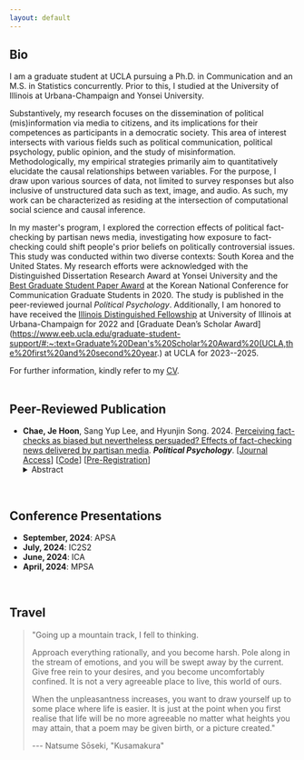 ```yaml
---
layout: default
---
```


## Bio

I am a graduate student at UCLA pursuing a Ph.D. in Communication and an M.S. in Statistics concurrently. Prior to this, I studied at the University of Illinois at Urbana-Champaign and Yonsei University.

Substantively, my research focuses on the dissemination of political (mis)information via media to citizens, and its implications for their competences as participants in a democratic society. This area of interest intersects with various fields such as political communication, political psychology, public opinion, and the study of misinformation. Methodologically, my empirical strategies primarily aim to quantitatively elucidate the causal relationships between variables. For the purpose, I draw upon various sources of data, not limited to survey responses but also inclusive of unstructured data such as text, image, and audio. As such, my work can be characterized as residing at the intersection of computational social science and causal inference.

In my master's program, I explored the correction effects of political fact-checking by partisan news media, investigating how exposure to fact-checking could shift people's prior beliefs on politically controversial issues. This study was conducted within two diverse contexts: South Korea and the United States. My research efforts were acknowledged with the Distinguished Dissertation Research Award at Yonsei University and the [Best Graduate Student Paper Award](https://comm.or.kr/news/notice1/1000012302) at the Korean National Conference for Communication Graduate Students in 2020. The study is published in the peer-reviewed journal _Political Psychology_. Additionally, I am honored to have received the [Illinois Distinguished Fellowship](https://apps.grad.illinois.edu/fellowship-finder/?action=main.fellowship&fid=4683) at University of Illinois at Urbana-Champaign for 2022 and [Graduate Dean’s Scholar Award](https://www.eeb.ucla.edu/graduate-student-support/#:~:text=Graduate%20Dean's%20Scholar%20Award%20(UCLA,the%20first%20and%20second%20year.) at UCLA for 2023--2025.

For further information, kindly refer to my [CV](./assets/files/cv.pdf).
<br/><br/>

## Peer-Reviewed Publication

- **Chae, Je Hoon**, Sang Yup Lee, and Hyunjin Song. 2024. [Perceiving fact-checks as biased but nevertheless persuaded? Effects of fact-checking news delivered by partisan media](./research/fact-checking.md). **_Political Psychology_**. [[Journal Access](https://doi.org/10.1111/pops.12914)] [[Code](https://github.com/revelunt/Fact-check-experiment)] [[Pre-Registration](https://osf.io/ycrv9/)]
  <details>
    <summary>Abstract</summary>
    The effectiveness of and its boundary conditions regarding fact–checking news exposure have significant normative and practical implications. While many of the prior studies have focused on the attitudinal consequences of fact–checking news delivered by neutral third parties such as fact–check organizations, relatively less is known as to the effect of fact–checking news delivered by partisan media. Based on the frameworks of motivated reasoning and the hostile-media effect, we investigate the possibility of decoupling between attitudinal persuasion and perceptual backfire by fact–checking news by partisan media—that is, exposure to fact–checking news increases bias perception of such news yet nevertheless attitudinally persuades audiences. Based on a series of original experiments conducted in South Korea and in the United States, we find consistent support for our prediction, in that exposure to fact–checking news produces the corrective effects, yet at the same time perceived bias of the fact–checking news systematically varies as a function of the ideological slant of partisan media.
  </details>

<br/>

## Conference Presentations

- **September, 2024**: APSA
- **July, 2024**: IC2S2
- **June, 2024**: ICA
- **April, 2024**: MPSA

<br/>

<!-- ## TEACHING EXPERIENCES -->

<!-- - Graduate Invited Lecturer (Yonsei University)
  - Text Mining and Web-Scraping with Python (2020 Winter) [[See the code and materials](https://github.com/jehoonchae/python-study)]
    - Eight weeks course of web-scraping and ML-based text mining with Python
    - Department of Physical Education, Yonsei University -->

<!-- - Undergraduate Teaching Fellow (Yonsei University)
  - COM4206: Communication Text Mining (2019 Fall)
  - COM3128: Public Relations (2019 Spring)
  - COM3144: Theories of Advanced Public Relation (2017 Fall) -->
<!-- <br/><br/> -->

## Travel

> "Going up a mountain track, I fell to thinking.
>
> Approach everything rationally, and you become harsh. Pole along in the stream of emotions, and you will be swept away by the current. Give free rein to your desires, and you become uncomfortably confined. It is not a very agreeable place to live, this world of ours.
>
> When the unpleasantness increases, you want to draw yourself up to some place where life is easier. It is just at the point when you first realise that life will be no more agreeable no matter what heights you may attain, that a poem may be given birth, or a picture created."
>
> --- Natsume Sōseki, "Kusamakura"

<br/><br/>

<div>
<script src='https://maps.googleapis.com/maps/api/js?key=AIzaSyD8j-SW3LBKgLJMJvB8MeGOMONcJQ42Nxg' type='text/javascript'></script><script type='text/javascript' src='https://www.gstatic.com/charts/loader.js'></script>
<script type='text/javascript' src='https://www.google.com/jsapi'></script>
<script type='text/javascript'>google.charts.load('42', {'packages':['geochart']});
google.charts.setOnLoadCallback(drawVisualization);

function drawVisualization() {var data = new google.visualization.DataTable();

data.addColumn('number', 'Lat');
data.addColumn('number', 'Lon');
data.addColumn('string', 'Country');
data.addColumn('number', 'Value');
data.addColumn({type:'string', role:'tooltip'});var ivalue = new Array();

data.addRows([[43.061936,141.3542924,'Sapporo (Japan)',0,'']]);
ivalue['43.061936'] = '';

data.addRows([[43.1906806,140.9946021,'Otaru (Japan)',1,'']]);
ivalue['43.1906806'] = '';

data.addRows([[42.923809,143.1966324,'Obihiro (Japan)',2,'']]);
ivalue['42.923809'] = '';

data.addRows([[45.178379,141.23050177392344,'Rishiri-to (Japan)',3,'']]);
ivalue['45.178379'] = '';

data.addRows([[45.4158108,141.6730309,'Wakkanai (Japan)',4,'']]);
ivalue['45.4158108'] = '';

data.addRows([[44.0206027,144.2732035,'Abashiri (Japan)',5,'']]);
ivalue['44.0206027'] = '';

data.addRows([[44.175770549999996,145.22149608753335,'Shiretoko National Park (Japan)',6,'']]);
ivalue['44.175770549999996'] = '';

data.addRows([[42.9849503,144.3820491,'Kushiro (Japan)',7,'']]);
ivalue['42.9849503'] = '';

data.addRows([[26.3343738,127.8056597,'Okinawa (Japan)',8,'']]);
ivalue['26.3343738'] = '';

data.addRows([[22.2793278,114.1628131,'Hong Kong Island (China)',9,'']]);
ivalue['22.2793278'] = '';

data.addRows([[13.7544238,100.4930399,'Bangkok (Thailand)',10,'']]);
ivalue['13.7544238'] = '';

data.addRows([[43.1150678,131.8855768,'Vladivostok (Russia)',11,'']]);
ivalue['43.1150678'] = '';

data.addRows([[48.481403,135.076935,'Khabarovsk (Russia)',12,'']]);
ivalue['48.481403'] = '';

data.addRows([[52.033409,113.500893,'Chita (Russia)',13,'']]);
ivalue['52.033409'] = '';

data.addRows([[52.289597,104.280586,'Irkutsk (Russia)',14,'']]);
ivalue['52.289597'] = '';

data.addRows([[53.1310477,107.3319654,'Olhon (Russia)',15,'']]);
ivalue['53.1310477'] = '';

data.addRows([[56.0090968,92.8725147,'Krasnoyarsk (Russia)',16,'']]);
ivalue['56.0090968'] = '';

data.addRows([[55.7504461,37.6174943,'Moscow (Russia)',17,'']]);
ivalue['55.7504461'] = '';

data.addRows([[59.938732,30.316229,'Saint Petersburg (Russia)',18,'']]);
ivalue['59.938732'] = '';

data.addRows([[68.970665,33.07497,'Murmansk (Russia)',19,'']]);
ivalue['68.970665'] = '';

data.addRows([[69.7271478,30.0448971,'Kirkenes (Norway)',20,'']]);
ivalue['69.7271478'] = '';

data.addRows([[70.04962755,23.08254009804839,'Alta (Norway)',21,'']]);
ivalue['70.04962755'] = '';

data.addRows([[69.649208,18.9543434,'Tromsø (Norway)',22,'']]);
ivalue['69.649208'] = '';

data.addRows([[68.28988385,17.086538711321808,'Narvik (Norway)',23,'']]);
ivalue['68.28988385'] = '';

data.addRows([[63.4305658,10.3951929,'Trondheim (Norway)',24,'']]);
ivalue['63.4305658'] = '';

data.addRows([[59.9133301,10.7389701,'Oslo (Norway)',25,'']]);
ivalue['59.9133301'] = '';

data.addRows([[66.4976214,25.7192101,'Rovaniemi (Finland)',26,'']]);
ivalue['66.4976214'] = '';

data.addRows([[65.0118734,25.4716809,'Oulu (Finland)',27,'']]);
ivalue['65.0118734'] = '';

data.addRows([[62.8241424,27.594561484488977,'Kuopio (Finland)',28,'']]);
ivalue['62.8241424'] = '';

data.addRows([[60.1674881,24.9427473,'Helsinki (Finland)',29,'']]);
ivalue['60.1674881'] = '';

data.addRows([[55.9533456,-3.1883749,'City of Edinburgh (United Kingdom)',30,'']]);
ivalue['55.9533456'] = '';

data.addRows([[78.2231558,15.6463656,'Longyearbyen (Norway)',31,'']]);
ivalue['78.2231558'] = '';

data.addRows([[51.5073219,-0.1276474,'London (United Kingdom)',32,'']]);
ivalue['51.5073219'] = '';

data.addRows([[64.145981,-21.9422367,'Reykjavik (Iceland)',33,'']]);
ivalue['64.145981'] = '';

data.addRows([[64.5383337,-21.920208,'Borgarnes (Iceland)',34,'']]);
ivalue['64.5383337'] = '';

data.addRows([[64.2100527,-20.700584082302015,'Laugarvatn (Iceland)',35,'']]);
ivalue['64.2100527'] = '';

data.addRows([[64.327316,-20.1191026,'Gullfoss (Iceland)',36,'']]);
ivalue['64.327316'] = '';

data.addRows([[64.00664995,-19.172413047467735,'Friðland að Fjallabaki (Iceland)',37,'']]);
ivalue['64.00664995'] = '';

data.addRows([[63.6866761,-19.5209964,'Þórsmörk (Iceland)',38,'']]);
ivalue['63.6866761'] = '';

data.addRows([[63.49444815,-19.017827566653683,'Mýrdalshreppur (Iceland)',39,'']]);
ivalue['63.49444815'] = '';

data.addRows([[63.456416399999995,-18.50629047328166,'Mýrdalssandur (Iceland)',40,'']]);
ivalue['63.456416399999995'] = '';

data.addRows([[64.0164548,-16.966458,'Skaftafell (Iceland)',41,'']]);
ivalue['64.0164548'] = '';

data.addRows([[64.0766956,-16.229826516117893,'Glacier Lagoon (Iceland)',42,'']]);
ivalue['64.0766956'] = '';

data.addRows([[64.2919604,-15.43819,'Brunnhóll (Iceland)',43,'']]);
ivalue['64.2919604'] = '';

data.addRows([[64.2532647,-15.2080441,'Höfn (Iceland)',44,'']]);
ivalue['64.2532647'] = '';

data.addRows([[64.655775,-14.2820953,'Djúpivogur (Iceland)',45,'']]);
ivalue['64.655775'] = '';

data.addRows([[64.8174479,-14.3807589,'Flögufoss (Iceland)',46,'']]);
ivalue['64.8174479'] = '';

data.addRows([[65.1730103,-15.594502786602769,'Fljótsdalshérað (Iceland)',47,'']]);
ivalue['65.1730103'] = '';

data.addRows([[65.5269612,-13.8161009,'Bakkagerði (Iceland)',48,'']]);
ivalue['65.5269612'] = '';

data.addRows([[66.07281929999999,-15.269562935248238,'Langanesbyggð (Iceland)',49,'']]);
ivalue['66.07281929999999'] = '';

data.addRows([[65.5871038,-20.325866,'Skinnastaðir (Iceland)',50,'']]);
ivalue['65.5871038'] = '';

data.addRows([[65.8143387,-16.3844308,'Dettifoss (Iceland)',51,'']]);
ivalue['65.8143387'] = '';

data.addRows([[65.68390355,-18.11217559813441,'Akureyri (Iceland)',52,'']]);
ivalue['65.68390355'] = '';

data.addRows([[65.6601344,-20.280998,'Blönduósbær (Iceland)',53,'']]);
ivalue['65.6601344'] = '';

data.addRows([[50.1106444,8.6820917,'Frankfurt (Germany)',54,'']]);
ivalue['50.1106444'] = '';

data.addRows([[52.3727598,4.8936041,'Amsterdam (Netherlands)',55,'']]);
ivalue['52.3727598'] = '';

data.addRows([[52.383705750000004,4.643559696559635,'Haarlem (Netherlands)',56,'']]);
ivalue['52.383705750000004'] = '';

data.addRows([[52.7036282,5.2901222,'Enkhuizen (Netherlands)',57,'']]);
ivalue['52.7036282'] = '';

data.addRows([[53.1752103,5.4141998,'Harlingen (Netherlands)',58,'']]);
ivalue['53.1752103'] = '';

data.addRows([[39.4697065,-0.3763353,'Valencia (Spain)',59,'']]);
ivalue['39.4697065'] = '';

data.addRows([[37.6267868,-1.0006184,'Cartagena (Spain)',60,'']]);
ivalue['37.6267868'] = '';

data.addRows([[36.9399641,-3.3615455,'Pampaneira (Spain)',61,'']]);
ivalue['36.9399641'] = '';

data.addRows([[36.9004942,-3.4238759,'Órgiva (Spain)',62,'']]);
ivalue['36.9004942'] = '';

data.addRows([[36.7468565,-3.8790164,'Nerja (Spain)',63,'']]);
ivalue['36.7468565'] = '';

data.addRows([[36.7213028,-4.4216366,'Málaga (Spain)',64,'']]);
ivalue['36.7213028'] = '';

data.addRows([[37.183054,-3.6021928,'Granada (Spain)',65,'']]);
ivalue['37.183054'] = '';

data.addRows([[37.9923795,-1.1305431,'Murcia (Spain)',66,'']]);
ivalue['37.9923795'] = '';

data.addRows([[36.7421339,-5.1665916,'Ronda (Spain)',67,'']]);
ivalue['36.7421339'] = '';

data.addRows([[36.840874400000004,-5.391934132338129,'Zahara de la Sierra (Spain)',68,'']]);
ivalue['36.840874400000004'] = '';

data.addRows([[36.140807,-5.3541295,'Gibraltar (Gibraltar)',69,'']]);
ivalue['36.140807'] = '';

data.addRows([[-36.852095,172.7631803,'Auckland (New Zealand)',70,'']]);
ivalue['-36.852095'] = '';

data.addRows([[-43.530955,172.6366455,'Christchurch (New Zealand)',71,'']]);
ivalue['-43.530955'] = '';

data.addRows([[-22.1301308,116.7608717683769,'Shire Of Ashburton (Australia)',72,'']]);
ivalue['-22.1301308'] = '';

data.addRows([[-43.89344815,170.52402115790798,'Lake Tekapo (New Zealand)',73,'']]);
ivalue['-43.89344815'] = '';

data.addRows([[-44.257483,170.0994145,'Twizel (New Zealand)',74,'']]);
ivalue['-44.257483'] = '';

data.addRows([[-45.0321923,168.661,'Queenstown (New Zealand)',75,'']]);
ivalue['-45.0321923'] = '';

data.addRows([[-44.67184,167.9254592,'Milford Sound (New Zealand)',76,'']]);
ivalue['-44.67184'] = '';

data.addRows([[-45.41449,167.717489,'Te Anau (New Zealand)',77,'']]);
ivalue['-45.41449'] = '';

data.addRows([[38.8949924,-77.0365581,'Washington (United States)',78,'']]);
ivalue['38.8949924'] = '';

data.addRows([[40.7127281,-74.0060152,'New York (United States)',79,'']]);
ivalue['40.7127281'] = '';

data.addRows([[37.5666791,126.9782914,'Seoul (South Korea)',80,'']]);
ivalue['37.5666791'] = '';

data.addRows([[36.0189315,129.3429384,'Pohang-si (South Korea)',81,'']]);
ivalue['36.0189315'] = '';

data.addRows([[33.3939924,126.5626653,'Jeju-do (South Korea)',82,'']]);
ivalue['33.3939924'] = '';

data.addRows([[39.7392358,-104.990251,'Denver (United States)',83,'']]);
ivalue['39.7392358'] = '';

data.addRows([[41.8781136,-87.6297982,'Chicago (United States)',84,'']]);
ivalue['41.8781136'] = '';

data.addRows([[40.1105875,-88.2072697,'Urbana (United States)',85,'']]);
ivalue['40.1105875'] = '';

data.addRows([[42.3600825,-71.0588801,'Boston (United States)',86,'']]);
ivalue['42.3600825'] = '';

data.addRows([[34.052235,-118.243683,'Los Angeles (United States)',87,'']]);
ivalue['34.052235'] = '';

data.addRows([[43.653225,-79.383186,'Toronto (Canada)',88,'']]);
ivalue['43.653225'] = '';

data.addRows([[42.2406, -8.7207, 'Vigo (Spain)', 89, '']]);
ivalue['42.2406'] = '';

data.addRows([[40.4168, -3.7038, 'Madrid (Spain)', 90, '']]);
ivalue['40.4168'] = '';

data.addRows([[41.7151, 44.8271, 'Tbilisi (Georgia)', 91, '']]);
ivalue['41.7151'] = '';

data.addRows([[41.1579, -8.6291, 'Porto (Portugal)', 92, '']]);
ivalue['41.1579'] = '';

data.addRows([[36.1699, -115.1398, 'Las Vegas (United States)', 93, '']]);
ivalue['36.1699'] = '';

var options = {
backgroundColor: {fill:'#FFFFFF',stroke:'#FFFFFF' ,strokeWidth:0 },
colorAxis: {minValue: 0, maxValue: 93, colors: ['#0E4D92','#0E4D92','#0E4D92','#0E4D92','#0E4D92','#0E4D92','#0E4D92','#0E4D92','#0E4D92','#0E4D92','#0E4D92','#0E4D92','#0E4D92','#0E4D92','#0E4D92','#0E4D92','#0E4D92','#0E4D92','#0E4D92','#0E4D92','#0E4D92','#0E4D92','#0E4D92','#0E4D92','#0E4D92','#0E4D92','#0E4D92','#0E4D92','#0E4D92','#0E4D92','#0E4D92','#0E4D92','#0E4D92','#0E4D92','#0E4D92','#0E4D92','#0E4D92','#0E4D92','#0E4D92','#0E4D92','#0E4D92','#0E4D92','#0E4D92','#0E4D92','#0E4D92','#0E4D92','#0E4D92','#0E4D92','#0E4D92','#0E4D92','#0E4D92','#0E4D92','#0E4D92','#0E4D92','#0E4D92','#0E4D92','#0E4D92','#0E4D92','#0E4D92','#0E4D92','#0E4D92','#0E4D92','#0E4D92','#0E4D92','#0E4D92','#0E4D92','#0E4D92','#0E4D92','#0E4D92','#0E4D92','#0E4D92','#0E4D92','#0E4D92','#0E4D92','#0E4D92','#0E4D92','#0E4D92','#0E4D92','#0E4D92','#0E4D92','#0E4D92','#0E4D92','#0E4D92','#0E4D92','#0E4D92','#0E4D92','#0E4D92','#0E4D92','#0E4D92','#0E4D92','#0E4D92','#0E4D92','#0E4D92','#0E4D92']},
legend: 'none',
datalessRegionColor: '#F7F7F7',
displayMode: 'markers',
enableRegionInteractivity: 'true',
resolution: 'countries',
sizeAxis: {minValue: 1, maxValue:1,minSize:2, maxSize: 2},
region:'world',
keepAspectRatio: true,
width:null,
height:null,
tooltip: {textStyle: {color: '#444444'}, trigger:'focus', isHtml: false}
};
var chart = new google.visualization.GeoChart(document.getElementById('map_1619879215090'));
chart.draw(data, options);
}
window.onresize = function(event) {
drawVisualization();
};
</script>

<div id='map_1619879215090'></div>
 </div>

&nbsp;

&nbsp;

<!-- ## Header 2

> This is a blockquote following a header.
>
> When something is important enough, you do it even if the odds are not in your favor.

### Header 3

```js
// Javascript code with syntax highlighting.
var fun = function lang(l) {
  dateformat.i18n = require('./lang/' + l)
  return true;
}
```

```ruby
# Ruby code with syntax highlighting
GitHubPages::Dependencies.gems.each do |gem, version|
  s.add_dependency(gem, "= #{version}")
end
```

#### Header 4

*   This is an unordered list following a header.
*   This is an unordered list following a header.
*   This is an unordered list following a header.

##### Header 5

1.  This is an ordered list following a header.
2.  This is an ordered list following a header.
3.  This is an ordered list following a header.

###### Header 6

| head1        | head two          | three |
|:-------------|:------------------|:------|
| ok           | good swedish fish | nice  |
| out of stock | good and plenty   | nice  |
| ok           | good `oreos`      | hmm   |
| ok           | good `zoute` drop | yumm  |

### There's a horizontal rule below this.

* * *

### Here is an unordered list:

*   Item foo
*   Item bar
*   Item baz
*   Item zip

### And an ordered list:

1.  Item one
1.  Item two
1.  Item three
1.  Item four

### And a nested list:

- level 1 item
  - level 2 item
  - level 2 item
    - level 3 item
    - level 3 item
- level 1 item
  - level 2 item
  - level 2 item
  - level 2 item
- level 1 item
  - level 2 item
  - level 2 item
- level 1 item

### Small image

![Octocat](https://github.githubassets.com/images/icons/emoji/octocat.png)

### Large image

![Branching](https://guides.github.com/activities/hello-world/branching.png)


### Definition lists can be used with HTML syntax.

<dl>
<dt>Name</dt>
<dd>Godzilla</dd>
<dt>Born</dt>
<dd>1952</dd>
<dt>Birthplace</dt>
<dd>Japan</dd>
<dt>Color</dt>
<dd>Green</dd>
</dl>

```
Long, single-line code blocks should not wrap. They should horizontally scroll if they are too long. This line should be long enough to demonstrate this.
```

```
The final element.
``` -->
